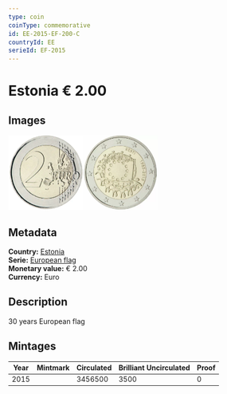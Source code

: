 ```yaml
---
type: coin
coinType: commemorative
id: EE-2015-EF-200-C
countryId: EE
serieId: EF-2015
---
```


# Estonia € 2.00

## Images

<img src="../../Images/common-2007-200.webp" height="150" alt="Front image"><img src="Images/EE-2015-200.webp" height="150" alt="Back image">

## Metadata

**Country:** [Estonia](../../Countries/Estonia/index.md)\
**Serie:** [European flag](index.md)\
**Monetary value:** € 2.00\
**Currency:** Euro

## Description

30 years European flag

## Mintages

| Year | Mintmark | Circulated | Brilliant Uncirculated | Proof |
| ---- | -------- | ---------- | ---------------------- | ----- |
| 2015 |  | 3456500 | 3500 | 0 |
